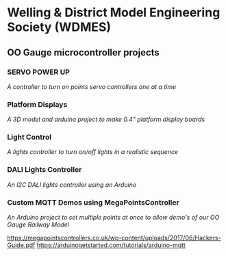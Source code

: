# Welling & District Model Engineering Society (WDMES) 

## OO Gauge microcontroller projects

### SERVO POWER UP
_A controller to turn on points servo controllers one at a time_ 

### Platform Displays

_A 3D model and arduino project to make 0.4" platform display boards_

### Light Control

_A lights controller to turn on/off lights in a realistic sequence_

### DALI Lights Controller

_An I2C DALI lights controller using an Arduino_

### Custom MQTT Demos using MegaPointsController

_An Arduino project to set multiple points at once to allow demo's of our OO Gauge Railway Model_

https://megapointscontrollers.co.uk/wp-content/uploads/2017/06/Hackers-Guide.pdf
https://arduinogetstarted.com/tutorials/arduino-mqtt
